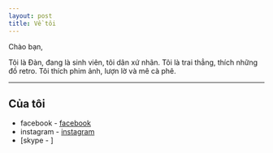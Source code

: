 ```yaml
---
layout: post
title: Về tôi 
---
```


Chào bạn, 

Tôi là Đàn, đang là sinh viên, tôi dân xứ nhãn.
Tôi là trai thẳng, thích những đồ retro.
Tôi thích phim ảnh, lượn lờ và mê cà phê.


------------------

## Của tôi 

- facebook - [facebook](https://www.facebook.com/danxii26)
- instagram - [instagram](https://www.instagram.com/___n.f.a.d.d/)
- [skype - ]

